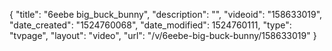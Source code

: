 {
    "title": "6eebe big_buck_bunny",
    "description": "",
    "videoid": "158633019",
    "date_created": "1524760068",
    "date_modified": 1524760111,
    "type": "tvpage",
    "layout": "video",
    "url": "\/v\/6eebe-big-buck-bunny\/158633019"
}